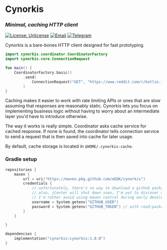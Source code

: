 # Cynorkis

### _Minimal, caching HTTP client_

[![License: Unlicense](https://img.shields.io/badge/license-Unlicense-pink.svg)](http://unlicense.org/)
[![Email](https://img.shields.io/badge/Contact--me-Email-orange.svg)](mailto:karol.czeryna@gmail.com)
[![Telegram](https://img.shields.io/badge/Contact--me-Telegram-blue.svg)](https://t.me/karol.nn)

Cynorkis is a bare-bones HTTP client designed for fast prototyping.

```kotlin
import cynorkis.coordinator.CoordinatorFactory
import cynorkis.core.ConnectionRequest

fun main() {
    CoordinatorFactory.basic()
        .send(
            ConnectionRequest("GET", "https://www.reddit.com/r/kotlin.json")
        )
}
```

Caching makes it easier to work with rate limiting APIs or ones that are slow assuming that responses are reasonably
static. Cynorkis lets you focus on implementing business logic without having to worry about an intermediate layer you'd
have to introduce otherwise.

The way it works is really simple. Coordinator asks cache service for cached response. If none is found, the coordinator
tells connection service to send a request that is then saved into cache for later usage.

By default, cache storage is located in `$HOME/.cynorkis-cache`.

### Gradle setup

```kotlin
repositories {
    maven {
        url = uri("https://maven.pkg.github.com/eEQK/cynorkis")
        credentials {
            // unfortunately, there's no way to download a github package anonymously
            // also, jCenter will shut down soon, I'm yet to discover an alternative
            // I'd rather avoid using maven central during early development stages
            username = System.getenv("GITHUB_USER")
            password = System.getenv("GITHUB_TOKEN") // with read:packages permission
        }
    }

}

dependencies {
    implementation("cynorkis:cynorkis:1.0.0")
}
```